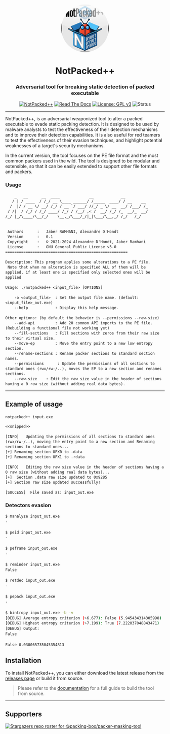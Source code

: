
<p align="center"><img src="https://github.com/packing-box/packer-masking-tool/raw/main/docs/pages/imgs/logo.png" width="150" height="150" style="border-radius:50%;"></p>
<h1 align="center">NotPacked++</h1>
<h3 align="center">Adversarial tool for breaking static detection of packed executable</h3>

<div align="center">

[![NotPacked++](https://img.shields.io/badge/NotPacked++-v0.1-blue.svg)](https://github.com/packing-box/packer-masking-tool)
[![Read The Docs](https://readthedocs.org/projects/packer-masking-tool/badge/?version=latest)](http://packer-masking-tool.readthedocs.io/en/latest/?badge=latest)
[![License: GPL v3](https://img.shields.io/badge/License-GPLv3-orange.svg)](https://www.gnu.org/licenses/gpl-3.0)
![Status](https://img.shields.io/badge/status-bêta-red.svg)

</div>

---

NotPacked++, is an adversarial weaponized tool to alter a packed executable to evade static packing detection. It is designed to be used by malware analysts to test the effectiveness of their detection mechanisms and to improve their detection capabilities. It is also useful for red teamers to test the effectiveness of their evasion techniques, and highlight potential weaknesses of a target's security mechanisms.

In the current version, the tool focuses on the PE file format and the most common packers used in the wild. The tool is designed to be modular and extensible, so that it can be easily extended to support other file formats and packers.



### Usage

```
    _   __      __  ____             __            __          
   / | / ____  / /_/ __ \____ ______/ /_____  ____/ / __    __ 
  /  |/ / __ \/ __/ /_/ / __ `/ ___/ //_/ _ \/ __  __/ /___/ /_
 / /|  / /_/ / /_/ ____/ /_/ / /__/ ,< /  __/ /_/ /_  __/_  __/
/_/ |_/\____/\__/_/    \__,_/\___/_/|_|\___/\__,_/ /_/   /_/   
                                                               

 Authors      :   Jaber RAMHANI, Alexandre D'Hondt
 Version      :   0.1
 Copyright    :   © 2021-2024 Alexandre D'Hondt, Jaber Ramhani
 License      :   GNU General Public License v3.0
======================================================

Description: This program applies some alterations to a PE file. 
 Note that when no alteration is specified ALL of them will be applied, if at least one is specified only selected ones will be applied

Usage: ./notpacked++ <input_file> [OPTIONS]

    -o <output_file>  : Set the output file name. (default:<input_file>_out.exe)
    --help            : Display this help message.

Other options: (by default the behavior is --permissions --raw-size)
    --add-api         : Add 20 common API imports to the PE file. (Rebuilding a functional file not working yet)
    --fill-sections   : Fill sections with zeros from their raw size to their virtual size.
    --move-ep         : Move the entry point to a new low entropy section.
    --rename-sections : Rename packer sections to standard section names.
    --permissions      : Update the permissions of all sections to standard ones (rwx/rw-/..), moves the EP to a new section and renames sections.
    --raw-size    : Edit the raw size value in the header of sections having a 0 raw size (without adding real data bytes).

```


---

## Example of usage

`notpacked++ input.exe`

```
<<snipped>>

[INFO]   Updating the permissions of all sections to standard ones (rwx/rw-/..), moving the entry point to a new section and Renaming sections to standard ones...
[+] Renaming section UPX0 to .data
[+] Renaming section UPX1 to .rdata

[INFO]   Editing the raw size value in the header of sections having a 0 raw size (without adding real data bytes)...
[+]  Section .data raw size updated to 0x9285
[+] Section raw size updated successfully!

[SUCCESS]  File saved as: input_out.exe
```

### Detectors evasion

```bash
$ manalyze input_out.exe
-

$ peid input_out.exe
-

$ peframe input_out.exe
-

$ reminder input_out.exe
False

$ retdec input_out.exe
-

$ pepack input_out.exe
-

$ bintropy input_out.exe -b -v
[DEBUG] Average entropy criterion (>6.677): False (5.945434314305998)
[DEBUG] Highest entropy criterion (>7.199): True (7.222037048843471)
[DEBUG] Output:
False

False 0.030065735045354813

```


## Installation

To install NotPacked++, you can either download the latest release from the [releases page](https://github.com/packing-box/packer-masking-tool/releases) or build it from source. 

> Please refer to the [documentation](https://packer-masking-tool.readthedocs.io/en/latest/?badge=latest) for a full guide to build the tool from source.


---
## Supporters


[![Stargazers repo roster for @packing-box/packer-masking-tool](https://reporoster.com/stars/dark/packing-box/packer-masking-tool)](https://github.com/packing-box/packer-masking-tool/stargazers)

